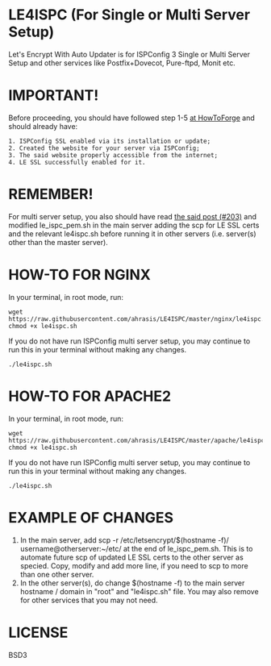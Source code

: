 # LE4ISPC (For Single or Multi Server Setup)
Let's Encrypt With Auto Updater is for ISPConfig 3 Single or Multi Server Setup and other services like Postfix+Dovecot, Pure-ftpd, Monit etc.

# IMPORTANT! 
Before proceeding, you should have followed step 1-5 [at HowToForge](https://www.howtoforge.com/community/threads/securing-ispconfig-3-control-panel-port-8080-with-lets-encrypt-free-ssl.75554/) and should already have:
```
1. ISPConfig SSL enabled via its installation or update; 
2. Created the website for your server via ISPConfig;
3. The said website properly accessible from the internet;
4. LE SSL successfully enabled for it.
```

# REMEMBER!
For multi server setup, you also should have read [the said post (#203)](https://www.howtoforge.com/community/threads/securing-ispconfig-3-control-panel-port-8080-with-lets-encrypt-free-ssl.75554/page-11#post-368888) and modified le_ispc_pem.sh in the main server adding the scp for LE SSL certs and the relevant le4ispc.sh before running it in other servers (i.e. server(s) other than the master server).

# HOW-TO FOR NGINX
In your terminal, in root mode, run:
```
wget https://raw.githubusercontent.com/ahrasis/LE4ISPC/master/nginx/le4ispc.sh
chmod +x le4ispc.sh
```
If you do not have run ISPConfig multi server setup, you may continue to run this in your terminal without making any changes.
```
./le4ispc.sh
```

# HOW-TO FOR APACHE2
In your terminal, in root mode, run:
```
wget https://raw.githubusercontent.com/ahrasis/LE4ISPC/master/apache/le4ispc.sh
chmod +x le4ispc.sh
```
If you do not have run ISPConfig multi server setup, you may continue to run this in your terminal without making any changes.
```
./le4ispc.sh
```

# EXAMPLE OF CHANGES
1. In the main server, add scp -r /etc/letsencrypt/$(hostname -f)/ username@otherserver:~/etc/ at the end of le_ispc_pem.sh. This is to automate future scp of updated LE SSL certs to the other server as specied. Copy, modify and add more line, if you need to scp to more than one other server.
2. In the other server(s), do change $(hostname -f) to the main server hostname / domain in "root" and "le4ispc.sh" file. You may also remove for other services that you may not need.

# LICENSE
BSD3
